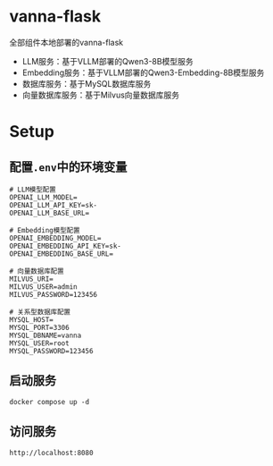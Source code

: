 # vanna-flask
全部组件本地部署的vanna-flask

- LLM服务：基于VLLM部署的Qwen3-8B模型服务
- Embedding服务：基于VLLM部署的Qwen3-Embedding-8B模型服务
- 数据库服务：基于MySQL数据库服务
- 向量数据库服务：基于Milvus向量数据库服务

# Setup

## 配置`.env`中的环境变量
```
# LLM模型配置
OPENAI_LLM_MODEL=
OPENAI_LLM_API_KEY=sk-
OPENAI_LLM_BASE_URL=

# Embedding模型配置
OPENAI_EMBEDDING_MODEL=
OPENAI_EMBEDDING_API_KEY=sk-
OPENAI_EMBEDDING_BASE_URL=

# 向量数据库配置
MILVUS_URI=
MILVUS_USER=admin
MILVUS_PASSWORD=123456

# 关系型数据库配置
MYSQL_HOST=
MYSQL_PORT=3306
MYSQL_DBNAME=vanna
MYSQL_USER=root
MYSQL_PASSWORD=123456
```

## 启动服务
```
docker compose up -d
```

## 访问服务
```
http://localhost:8080
```

